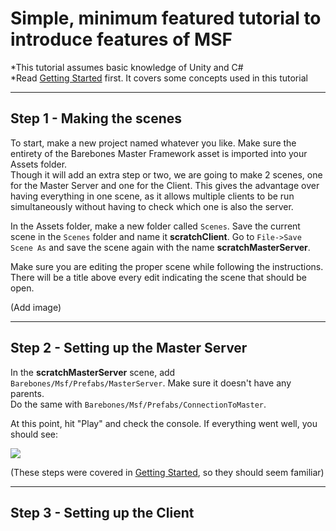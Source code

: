 # Simple, minimum featured tutorial to introduce features of MSF
*This tutorial assumes basic knowledge of Unity and C#  
*Read [Getting Started](https://github.com/alvyxaz/barebones-masterserver/wiki/Getting-Started) first. It covers some concepts used in this tutorial

---

## Step 1 - Making the scenes

To start, make a new project named whatever you like. Make sure the entirety of the Barebones Master Framework asset is imported into your Assets folder.  
Though it will add an extra step or two, we are going to make 2 scenes, one for the Master Server and one for the Client. This gives the advantage over having everything in one scene, as it allows multiple clients to be run simultaneously without having to check which one is also the server.

In the Assets folder, make a new folder called `Scenes`. Save the current scene in the `Scenes` folder and name it **scratchClient**. Go to `File->Save Scene As` and save the scene again with the name **scratchMasterServer**.

Make sure you are editing the proper scene while following the instructions. There will be a title above every edit indicating the scene that should be open.

(Add image)

---

## Step 2 - Setting up the Master Server

In the **scratchMasterServer** scene, add `Barebones/Msf/Prefabs/MasterServer`. Make sure it doesn't have any parents.  
Do the same with `Barebones/Msf/Prefabs/ConnectionToMaster`.

At this point, hit "Play" and check the console. If everything went well, you should see:

![](https://camo.githubusercontent.com/fc8f2b25064bdf222c7505b124adf164ec3d2a7a/687474703a2f2f692e696d6775722e636f6d2f446b64504f79382e706e67)


(These steps were covered in [Getting Started](https://github.com/alvyxaz/barebones-masterserver/wiki/Getting-Started), so they should seem familiar)

---

## Step 3 - Setting up the Client